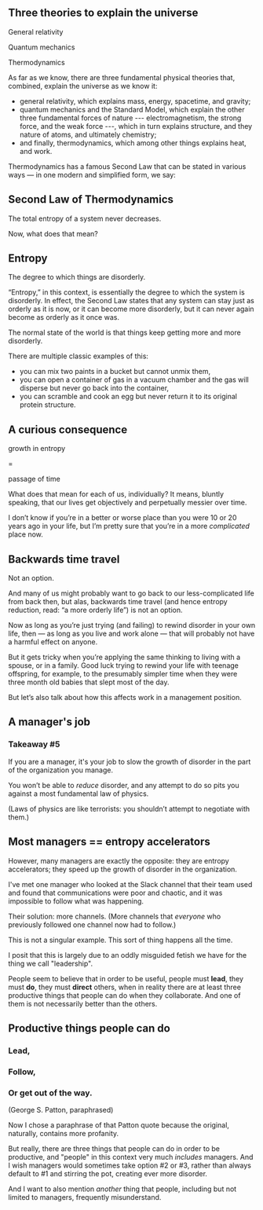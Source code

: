 ## Three theories to explain the universe

General relativity <!-- .element class="fragment fade-in-then-semi-out" -->

Quantum mechanics <!-- .element class="fragment fade-in-then-semi-out" -->

Thermodynamics <!-- .element class="fragment fade-in-then-semi-out" -->

<!-- Note -->
As far as we know, there are three fundamental physical theories that, combined, explain the universe as we know it: 

* general relativity, which explains mass, energy, spacetime, and gravity;
* quantum mechanics and the Standard Model, which explain the other three fundamental forces of nature --- electromagnetism, the strong force, and the weak force ---, which in turn explains structure, and they nature of atoms, and ultimately chemistry;
* and finally, thermodynamics, which among other things explains heat, and work.

Thermodynamics has a famous Second Law that can be stated in various ways — in one modern and simplified form, we say:


## Second Law of Thermodynamics

The total entropy of a system never decreases.

<!-- Note -->
Now, what does that mean?


## Entropy

The degree to which things are disorderly.

<!-- Note -->
“Entropy,” in this context, is essentially the degree to which the system is disorderly.
In effect, the Second Law states that any system can stay just as orderly as it is now, or it can become more disorderly, but it can never again become as orderly as it once was.

The normal state of the world is that things keep getting more and more disorderly.

There are multiple classic examples of this: 

* you can mix two paints in a bucket but cannot unmix them, 
* you can open a container of gas in a vacuum chamber and the gas will disperse but never go back into the container, 
* you can scramble and cook an egg but never return it to its original protein structure.


## A curious consequence

growth in entropy

=

passage of time

<!-- Note -->
What does that mean for each of us, individually? 
It means, bluntly speaking, that our lives get objectively and perpetually messier over time.

I don’t know if you’re in a better or worse place than you were 10 or 20 years ago in your life, but I’m pretty sure that you’re in a more *complicated* place now. 


## Backwards time travel

Not an option.

<!-- Note -->
And many of us might probably want to go back to our less-complicated life from back then, but alas, backwards time travel (and hence entropy reduction, read: “a more orderly life”) is not an option.

Now as long as you’re just trying (and failing) to rewind disorder in your own life, then — as long as you live and work alone — that will probably not have a harmful effect on anyone.

But it gets tricky when you’re applying the same thinking to living with a spouse, or in a family.
Good luck trying to rewind your life with teenage offspring, for example, to the presumably simpler time when they were three month old babies that slept most of the day.

But let’s also talk about how this affects work in a management position.


## A manager's job <!-- .element class="hidden" -->

### Takeaway #5
If you are a manager, it's your job to slow the growth of disorder in the part of the organization you manage.

<!-- Note -->
You won’t be able to *reduce* disorder, and any attempt to do so pits you against a most fundamental law of physics.

(Laws of physics are like terrorists: you shouldn’t attempt to negotiate with them.) 


## Most managers == entropy accelerators

<!-- Note -->
However, many managers are exactly the opposite: they are entropy accelerators; they speed up the growth of disorder in the organization.

I've met one manager who looked at the Slack channel that their team used and found that communications were poor and chaotic, and it was impossible to follow what was happening.

Their solution: more channels.
(More channels that *everyone* who previously followed one channel now had to follow.)

This is not a singular example.
This sort of thing happens all the time.

I posit that this is largely due to an oddly misguided fetish we have for the thing we call "leadership".

People seem to believe that in order to be useful, people must **lead**, they must **do**, they must **direct** others, when in reality there are at least three productive things that people can do when they collaborate.
And one of them is not necessarily better than the others.


## Productive things people can do <!-- .element class="hidden" -->

### Lead,

### Follow,

### Or get out of the way.

(George S. Patton, paraphrased)

<!-- Note -->
Now I chose a paraphrase of that Patton quote because the original, naturally, contains more profanity.

But really, there are three things that people can do in order to be productive, and "people" in this context very much *includes* managers.
And I wish managers would sometimes take option #2 or #3, rather than always default to #1 and stirring the pot, creating ever more disorder.

And I want to also mention *another* thing that people, including but not limited to managers, frequently misunderstand.
